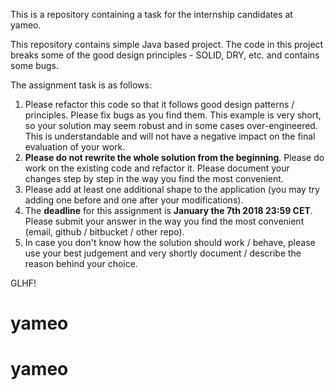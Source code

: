 This is a repository containing a task for the internship candidates at yameo.

This repository contains simple Java based project.
The code in this project breaks some of the good design principles - SOLID, DRY, etc. and contains some bugs.

The assignment task is as follows:

1. Please refactor this code so that it follows good design patterns / principles. 
Please fix bugs as you find them. This example is very short, so your solution may seem robust and in some cases over-engineered. This is understandable and will not have a negative impact on the final evaluation of your work.
2. **Please do not rewrite the whole solution from the beginning**. 
Please do work on the existing code and refactor it. 
Please document your changes step by step in the way you find the most convenient.
3. Please add at least one additional shape to the application (you may try adding one before and one after your modifications). 
4. The **deadline** for this assignment is **January the 7th 2018 23:59 CET**. 
Please submit your answer in the way you find the most convenient (email, github / bitbucket / other repo).
5. In case you don't know how the solution should work / behave, 
please use your best judgement and very shortly document / describe the reason behind your choice.

GLHF!
# yameo
# yameo
